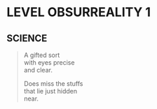 # LEVEL OBSURREALITY 1
## SCIENCE

> A gifted sort<br>
> with eyes precise<br>
> and clear.
> 
> Does miss the stuffs<br>
> that lie just hidden<br>
> near.
